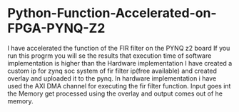 # Python-Function-Accelerated-on-FPGA-PYNQ-Z2

I have accelerated the function of the FIR filter on the PYNQ z2 board
If you run this progrm you will se the results that execution time of software implementation is higher than the Hardware implementation
I have created a custom ip for zynq soc system of  fir filter ip(free available) and created overlay and uploaded it to the pynq. In hardware implementation i have used the AXI DMA channel for executing the fir filter function. Input goes int the Memory get processed using the overlay and output comes out of he memory.

